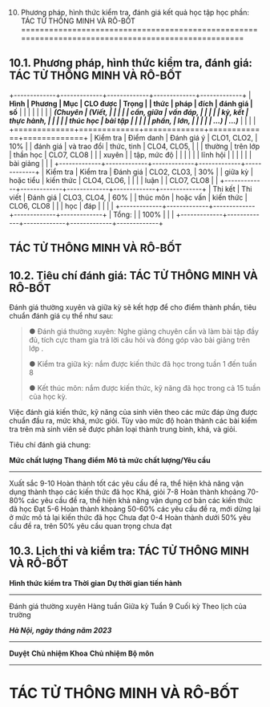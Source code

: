10. Phương pháp, hình thức kiểm tra, đánh giá kết quả học tập học phần: TÁC TỬ THÔNG MINH VÀ RÔ-BỐT
===================================================================================================

10.1. Phương pháp, hình thức kiểm tra, đánh giá: TÁC TỬ THÔNG MINH VÀ RÔ-BỐT
----------------------------------------------------------------------------

+-------------+-------------+-------------+-------------+-------------+
| **Hình      | **Phương    | **Mục       | **CLO được  | **Trọng     |
| thức**      | pháp**      | đích**      | đánh giá**  | số**        |
|             |             |             |             |             |
| ***(Chuyên  | ***(Viết,   |             |             |             |
| cần, giữa   | vấn đáp,    |             |             |             |
| kỳ, kết     | thực hành,  |             |             |             |
| thúc học    | bài tập     |             |             |             |
| phần,       | lớn,        |             |             |             |
| ...)***     | ...)***     |             |             |             |
+=============+=============+=============+=============+=============+
| Kiểm tra    | Điểm danh   | Đánh giá ý  | CLO1, CLO2, | 10%         |
| đánh giá    | và trao đổi | thức, tinh  | CLO4, CLO5, |             |
| thường      | trên lớp    | thần học    | CLO7, CLO8  |             |
| xuyên       |             | tập, mức độ |             |             |
|             |             | lĩnh hội    |             |             |
|             |             | bài giảng   |             |             |
+-------------+-------------+-------------+-------------+-------------+
| Kiểm tra    | Kiểm tra    | Đánh giá    | CLO2, CLO3, | 30%         |
| giữa kỳ     | hoặc tiểu   | kiến thức   | CLO4, CLO6, |             |
|             | luận        |             | CLO7, CLO8  |             |
+-------------+-------------+-------------+-------------+-------------+
| Thi kết     | Thi viết    | Đánh giá    | CLO3, CLO4, | 60%         |
| thúc môn    | hoặc vấn    | kiến thức   | CLO6, CLO8  |             |
| học         | đáp         |             |             |             |
+-------------+-------------+-------------+-------------+-------------+
| Tổng:       |             | 100%        |             |             |
+-------------+-------------+-------------+-------------+-------------+

 TÁC TỬ THÔNG MINH VÀ RÔ-BỐT
---------------------------

10.2. Tiêu chí đánh giá: TÁC TỬ THÔNG MINH VÀ RÔ-BỐT
----------------------------------------------------

Đánh giá thường xuyên và giữa kỳ sẽ kết hợp để cho điểm thành phần, tiêu
chuẩn đánh giá cụ thể như sau:

> ● Đánh giá thường xuyên: Nghe giảng chuyên cần và làm bài tập đầy đủ,
> tích cực tham gia trả lời câu hỏi và đóng góp vào bài giảng trên lớp .
>
> ● Kiểm tra giữa kỳ: nắm được kiến thức đã học trong tuần 1 đến tuần 8
>
> ● Kết thúc môn: nắm được kiến thức, kỹ năng đã học trong cả 15 tuần
> của học kỳ.

Việc đánh giá kiến thức, kỹ năng của sinh viên theo các mức đáp ứng được
chuẩn đầu ra, mức khá, mức giỏi. Tùy vào mức độ hoàn thành các bài kiểm
tra trên mà sinh viên sẽ được phân loại thành trung bình, khá, và giỏi.

Tiêu chí đánh giá chung:

  **Mức chất lượng**   **Thang điểm**   **Mô tả mức chất lượng/Yêu cầu**
  -------------------- ---------------- ----------------------------------------------------------------------------------------------------
  Xuất sắc             9-10             Hoàn thành tốt các yêu cầu đề ra, thể hiện khả năng vận dụng thành thạo các kiến thức đã học
  Khá, giỏi            7-8              Hoàn thành khoảng 70-80% các yêu cầu đề ra, thể hiện khả năng vận dụng cơ bản các kiến thức đã học
  Đạt                  5-6              Hoàn thành khoảng 50-60% các yêu cầu đề ra, mới dừng lại ở mức mô tả lại kiến thức đã học
  Chưa đạt             0-4              Hoàn thành dưới 50% yêu cầu đề ra, trên 50% yêu cầu quan trọng chưa đạt

10.3. Lịch thi và kiểm tra: TÁC TỬ THÔNG MINH VÀ RÔ-BỐT
-------------------------------------------------------

  **Hình thức kiểm tra**   **Thời gian**   **Dự thời gian tiến hành**
  ------------------------ --------------- ----------------------------
  Đánh giá thường xuyên                    Hàng tuần
  Giữa kỳ                                  Tuần 9
  Cuối kỳ                                  Theo lịch của trường

***Hà Nội, ngày tháng năm 2023***

  ----------- -------------------- ----------------------
  **Duyệt**   **Chủ nhiệm Khoa**   **Chủ nhiệm Bộ môn**
  ----------- -------------------- ----------------------

 TÁC TỬ THÔNG MINH VÀ RÔ-BỐT
===========================
